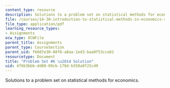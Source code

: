 ```yaml
---
content_type: resource
description: Solutions to a problem set on statistical methods for economics.
file: /courses/14-30-introduction-to-statistical-methods-in-economics-spring-2009/4f6b3bbbdd8009cb178db350a8f25c49_MIT14_30s09_sol_pset06.pdf
file_type: application/pdf
learning_resource_types:
- Assignments
ocw_type: OCWFile
parent_title: Assignments
parent_type: CourseSection
parent_uid: f6607e30-88f8-a8aa-1ed3-baa0f53cce61
resourcetype: Document
title: "Problem Set #6 \u2014 Solution"
uid: 4f6b3bbb-dd80-09cb-178d-b350a8f25c49
---
```

Solutions to a problem set on statistical methods for economics.

